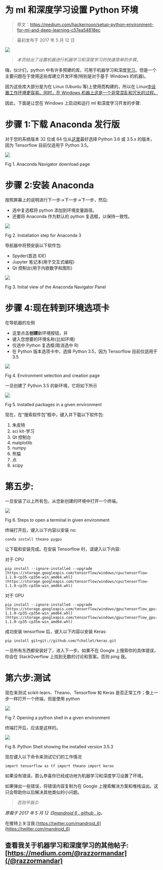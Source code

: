 # 为 ml 和深度学习设置 Python 环境

> 原文：<https://medium.com/hackernoon/setup-python-environment-for-ml-and-deep-learning-c57ea54818ec>

> 最初发布于 2017 年 5 月 12 日

![](img/414e0999aa7a9b353259b5c276a610b9.png)

> *本页给出了设置机器进行机器学习和深度学习的快速简单的步骤。*

嗨，伙计们，python 中有许多预建的库，可用于机器学习和深度[学习](https://hackernoon.com/tagged/learning)。但是一个主要问题在于使用这些库建立开发环境(特别是对于基于 Windows 的机器)。

因为这些库大部分是为在 Linux (Ubuntu 等)上使用而构建的，所以在 Linux[中设置工作环境更容易。同时，在 Windows 机器上这是一个非常混乱和冗长的过程。](https://hackernoon.com/tagged/linux)

因此，下面是让您在 Windows 上启动和运行 ml 和深度学习开发的步骤:

# 步骤 1:下载 Anaconda 发行版

对于您的系统版本 32 位或 64 位从[这里](https://www.continuum.io/downloads)最好选择 Python 3.6 或 3.5.x 的版本，因为 Tensorflow 目前仅适用于 Python 3.5。

![](img/dacfd360f30fe08159093f290da97faf.png)

Fig 1\. Anaconda Navigator download page

# 步骤 2:安装 Anaconda

按照屏幕上的说明进行下一步->下一步->下一步，然后:

*   选中复选框将 python 添加到环境变量路径。
*   还要将 Anaconda 作为默认的 python 复选框，以保持一致性。

![](img/493d03185053e4b3318aa57fa29f71c8.png)

Fig 2\. Installation step for Anaconda 3

导航器中将预安装以下软件包:

*   Spyder(首选 IDE)
*   Jupyter 笔记本(用于交互式编程)
*   Qt 控制台(用于内嵌数字和图形)

![](img/fab7471e03b7c2a922ebcd16cf58cccb.png)

Fig 3\. Initial view of the Anaconda Navigator Panel

# 步骤 4:现在转到环境选项卡

在导航器的左侧

*   这里点击**创建**新环境按钮，并
*   键入您想要的环境名称(比如环境)
*   仅选中 Python 复选框(取消选中 R)
*   在 Python 版本选项卡中，选择 Python 3.5，因为 Tensorflow 目前仅适用于 3.5

![](img/bcd759deaab5bf73ef1c1ce40fa74a9b.png)

Fig 4\. Environment selection and creation page

一旦创建了 Python 3.5 的新环境，它将如下所示

![](img/48bb8eefe05e6c607545ff405fe2fecc.png)

Fig 5\. Installed packages in a given environment

现在，在“搜索软件包”框中，键入并下载以下软件包:

1.  朱皮特
2.  sci kit-学习
3.  Qt 控制台
4.  matplotlib
5.  numpy
6.  熊猫
7.  点
8.  scipy

# 第五步:

一旦安装了以上所有包，从您新创建的环境中打开一个终端。

![](img/f6a4dccee6b285e2cd9ce37d7681a77d.png)

Fig 6\. Steps to open a terminal in given environment

终端打开后，键入以下内容以安装 no:

`conda install theano pygpu`

让下载和安装完成。在安装 Tensorflow 时，请键入以下内容:

对于 CPU

`pip install --ignore-installed --upgrade [https://storage.googleapis.com/tensorflow/windows/cpu/tensorflow-1.1.0-cp35-cp35m-win_amd64.whl](https://storage.googleapis.com/tensorflow/windows/cpu/tensorflow-1.1.0-cp35-cp35m-win_amd64.whl)`

对于 GPU

`pip install --ignore-installed --upgrade [https://storage.googleapis.com/tensorflow/windows/gpu/tensorflow_gpu-1.1.0-cp35-cp35m-win_amd64.whl](https://storage.googleapis.com/tensorflow/windows/gpu/tensorflow_gpu-1.1.0-cp35-cp35m-win_amd64.whl)`

成功安装 tensorflow 后，键入以下内容以安装 Keras:

`pip install git+git://github.com/fchollet/keras.git`

一旦所有东西都安装好了，进入下一步。如果不在 Google 上搜索你的具体错误，你会在 StackOverflow 上找到无数的讨论和答案。否则 ping 我。

# 第六步:测试

现在来测试 scikit-learn、Theano、Tensorflow 和 Keras 是否正常工作；像上一步一样打开一个终端，但是使用 python

![](img/c6e2d563b4517bd4ebcf224881072083.png)

Fig 7\. Opening a python shell in a given environment

终端打开后，应该是这样的。

![](img/7784f860cbadb3ae51633c3e8786f62c.png)

Fig 8\. Python Shell showing the installed version 3.5.3

现在键入以下命令来测试它们的工作情况

`import tensorflow as tf import theano import keras`

如果没有错误，那么恭喜你已经成功地为机器学习和深度学习设置了环境。

如果弹出一些错误，将错误内容复制为在 Google 上搜索解决方案和堆栈溢出。这只会帮助你以后解决其他类似的小问题。

> *否则平我:D*

*原载于 2017 年 5 月 12 日*[*mandroid 6 . github . io*](https://mandroid6.github.io/2017/05/12/Environment-Setup/)*。*

在推特上关注我:[https://twitter.com/mandroid_6](https://twitter.com/mandroid_6)

## 查看我关于机器学习和深度学习的其他帖子:[https://medium.com/@razzormandar](/@razzormandar)